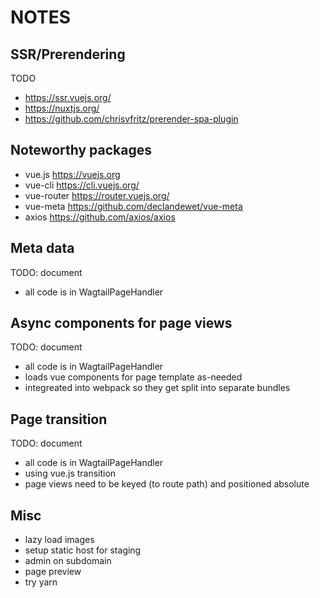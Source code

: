 # NOTES

## SSR/Prerendering
TODO
- https://ssr.vuejs.org/
- https://nuxtjs.org/
- https://github.com/chrisvfritz/prerender-spa-plugin

## Noteworthy packages
- vue.js https://vuejs.org
- vue-cli https://cli.vuejs.org/
- vue-router https://router.vuejs.org/
- vue-meta https://github.com/declandewet/vue-meta
- axios https://github.com/axios/axios

## Meta data
TODO: document
- all code is in WagtailPageHandler

## Async components for page views
TODO: document
- all code is in WagtailPageHandler
- loads vue components for page template as-needed
- integreated into webpack so they get split into separate bundles

## Page transition
TODO: document
- all code is in WagtailPageHandler
- using vue.js transition
- page views need to be keyed (to route path) and positioned absolute

## Misc
- lazy load images
- setup static host for staging
- admin on subdomain
- page preview
- try yarn

